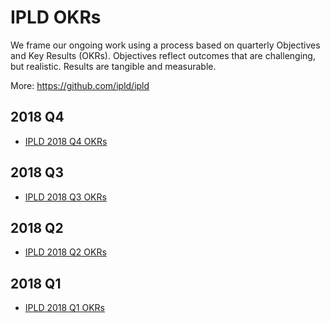 # IPLD OKRs

We frame our ongoing work using a process based on quarterly Objectives and Key Results (OKRs). Objectives reflect outcomes that are challenging, but realistic. Results are tangible and measurable.

More: https://github.com/ipld/ipld

## 2018 Q4

- [IPLD 2018 Q4 OKRs](https://docs.google.com/spreadsheets/d/1Lfd91hi3nFlLRS1r-FHvK2ip2Ll6ukraufCgepw43bw/edit#gid=35874512)

## 2018 Q3

- [IPLD 2018 Q3 OKRs](https://docs.google.com/spreadsheets/d/1Lfd91hi3nFlLRS1r-FHvK2ip2Ll6ukraufCgepw43bw/edit#gid=221584476)

## 2018 Q2

- [IPLD 2018 Q2 OKRs](https://docs.google.com/spreadsheets/d/1Lfd91hi3nFlLRS1r-FHvK2ip2Ll6ukraufCgepw43bw/edit#gid=94942032)

## 2018 Q1

- [IPLD 2018 Q1 OKRs](https://docs.google.com/spreadsheets/d/1Lfd91hi3nFlLRS1r-FHvK2ip2Ll6ukraufCgepw43bw/edit#gid=1836252568)

